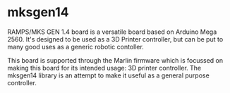 # mksgen14

RAMPS/MKS GEN 1.4 board is a versatile board based on Arduino Mega 2560.
It's designed to be used as a 3D Printer controller, but can be put to many
good uses as a generic robotic contoller.

This board is supported through the Marlin firmware which is focussed on making this
board for its intended usage: 3D printer controller. The mksgen14 library is an attempt
to make it useful as a general purpose controller.
